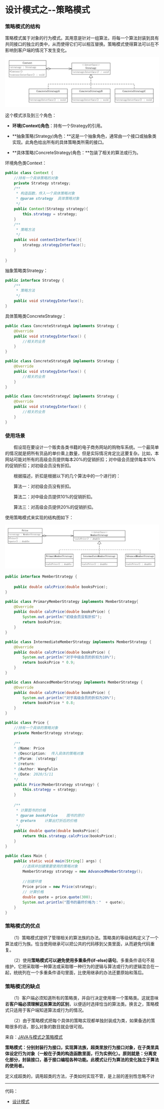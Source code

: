 # 设计模式之--策略模式

### 策略模式的结构

​	策略模式属于对象的行为模式。其用意是针对一组算法，将每一个算法封装到具有共同接口的独立的类中，从而使得它们可以相互替换。策略模式使得算法可以在不影响到客户端的情况下发生变化。

![image-20200511151117821](../../../images/设计模式/image-20200511151117821.png)

这个模式涉及到三个角色：

- **环境(Context)角色**：持有一个Strategy的引用。

- **抽象策略(Strategy)角色：**这是一个抽象角色，通常由一个接口或抽象类实现。此角色给出所有的具体策略类所需的接口。

- **具体策略(ConcreteStrategy)角色：**包装了相关的算法或行为。

环境角色类Context：

```java
public class Context {
    //持有一个具体策略的对象
    private Strategy strategy;
    /**
     * 构造函数，传入一个具体策略对象
     * @param strategy  具体策略对象
     */
    public Context(Strategy strategy){
        this.strategy = strategy;
    }
    /**
     * 策略方法
     */
    public void contextInterface(){
        strategy.strategyInterface();
    }
    
}
```

抽象策略类Strategy：

```java
public interface Strategy {
    /**
     * 策略方法
     */
    public void strategyInterface();
}
```

具体策略类ConcreteStrategy：

```java
public class ConcreteStrategyA implements Strategy {
    @Override
    public void strategyInterface() {
        //相关的业务
    }
}
```

```java
public class ConcreteStrategyB implements Strategy {
    @Override
    public void strategyInterface() {
        //相关的业务
    }
}
```

```java
public class ConcreteStrategyC implements Strategy {
    @Override
    public void strategyInterface() {
        //相关的业务
    }
}
```

### 使用场景

　　假设现在要设计一个贩卖各类书籍的电子商务网站的购物车系统。一个最简单的情况就是把所有货品的单价乘上数量，但是实际情况肯定比这要复杂。比如，本网站可能对所有的高级会员提供每本20%的促销折扣；对中级会员提供每本10%的促销折扣；对初级会员没有折扣。

　　根据描述，折扣是根据以下的几个算法中的一个进行的：

　　算法一：对初级会员没有折扣。

　　算法二：对中级会员提供10%的促销折扣。

　　算法三：对高级会员提供20%的促销折扣。

使用策略模式来实现的结构图如下：

![image-20200511151754885](../../../images/设计模式/image-20200511151754885.png)

```java
public interface MemberStrategy {

    public double calcPrice(double booksPrice);
}

```



```java
public class PrimaryMemberStrategy implements MemberStrategy{
    @Override
    public double calcPrice(double booksPrice) {
        System.out.println("初级会员没有折扣");
        return booksPrice;
    }
}
```



```java
public class IntermediateMemberStrategy implements MemberStrategy {
    @Override
    public double calcPrice(double booksPrice) {
        System.out.println("对于中级会员的折扣为10%");
        return booksPrice * 0.9;
    }
}
```



```java
public class AdvancedMemberStrategy implements MemberStrategy {
    @Override
    public double calcPrice(double booksPrice) {
        System.out.println("对于高级会员的折扣为20%");
        return booksPrice * 0.8;
    }
}
```



```java
public class Price {
    //持有一个具体的策略对象
    private MemberStrategy strategy;

    /**
    * @Name: Price
    * @Description:  传入具体的策略对象
    * @Param: [strategy]
    * @return:
    * @Author: Wangfulin
    * @Date: 2020/5/11
    */
    public Price(MemberStrategy strategy) {
        this.strategy = strategy;
    }

    /**
     * 计算图书的价格
     * @param booksPrice    图书的原价
     * @return    计算出打折后的价格
     */
    public double quote(double booksPrice){
        return this.strategy.calcPrice(booksPrice);
    }
}

```



```java
public class Main {
    public static void main(String[] args) {
        //选择并创建需要使用的策略对象
        MemberStrategy strategy = new AdvancedMemberStrategy();

        //创建环境
        Price price = new Price(strategy);
        // 计算价格
        double quote = price.quote(300);
        System.out.println("图书的最终价格为："  + quote);
    }
}
```

### 策略模式的优点

　　（1）策略模式提供了管理相关的算法族的办法。策略类的等级结构定义了一个算法或行为族。恰当使用继承可以把公共的代码移到父类里面，从而避免代码重复。

　　（2）使用**策略模式可以避免使用多重条件(if-else)语句**。多重条件语句不易维护，它把采取哪一种算法或采取哪一种行为的逻辑与算法或行为的逻辑混合在一起，统统列在一个多重条件语句里面，比使用继承的办法还要原始和落后。

### 策略模式的缺点

　　（1）客户端必须知道所有的策略类，并自行决定使用哪一个策略类。这就意味着**客户端必须理解这些算法的区别**，以便适时选择恰当的算法类。换言之，策略模式只适用于客户端知道算法或行为的情况。

　　（2）由于策略模式把每个具体的策略实现都单独封装成为类，如果备选的策略很多的话，那么对象的数目就会很可观。

来自：[JAVA与模式之策略模式](https://www.cnblogs.com/java-my-life/archive/2012/05/10/2491891.html)

**策略模式：分别封装行为接口，实现算法族，超类里放行为接口对象，在子类里具体设定行为对象（一般在子类的构造函数里面，行为实例化）。原则就是：分离变化部分，封装接口，基于接口编程各种功能。此模式让行为算法的变化独立于算法的使用者。**

定义成超类的，调用超类的方法，子类如何实现不管，是上层的差别性忽略不计

----

代码：

- [设计模式](../../../icoding/desinepatterns/src/main/java/com/wangfulin/dp)

